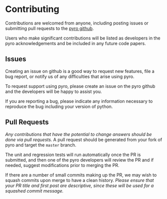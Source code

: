 # Contributing

Contributions are welcomed from anyone, including posting issues or
submitting pull requests to the [pyro github](https://github.com/python-hydro/pyro).

Users who make significant contributions will be listed as developers
in the pyro acknowledgements and be included in any future code
papers.

## Issues

Creating an issue on github is a good way to request new features,
file a bug report, or notify us of any difficulties that arise using
pyro.

To request support using pyro, please create an issue on the pyro
github and the developers will be happy to assist you.

If you are reporting a bug, please indicate any information necessary
to reproduce the bug including your version of python.

## Pull Requests

*Any contributions that have the potential to change answers should be
done via pull requests.* A pull request should be generated from your
fork of pyro and target the `master` branch.

The unit and regression tests will run automatically once the PR is
submitted, and then one of the pyro developers will review the PR and
if needed, suggest modifications prior to merging the PR.

If there are a number of small commits making up the PR, we may wish
to squash commits upon merge to have a clean history.  *Please ensure
that your PR title and first post are descriptive, since these will be
used for a squashed commit message.*
